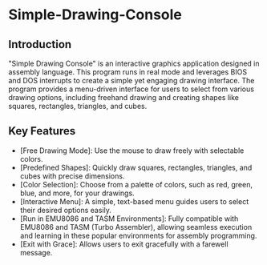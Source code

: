 # Simple-Drawing-Console
## Introduction
"Simple Drawing Console" is an interactive graphics application designed in assembly language. This program runs in real mode and leverages BIOS and DOS interrupts to create a simple yet engaging drawing interface. The program provides a menu-driven interface for users to select from various drawing options, including freehand drawing and creating shapes like squares, rectangles, triangles, and cubes.

## Key Features

- [Free Drawing Mode]: Use the mouse to draw freely with selectable colors.
- [Predefined Shapes]: Quickly draw squares, rectangles, triangles, and cubes with precise dimensions.
- [Color Selection]: Choose from a palette of colors, such as red, green, blue, and more, for your drawings.
- [Interactive Menu]: A simple, text-based menu guides users to select their desired options easily.
- [Run in EMU8086 and TASM Environments]: Fully compatible with EMU8086 and TASM (Turbo Assembler), allowing seamless execution and learning in these popular environments for assembly programming.
- [Exit with Grace]: Allows users to exit gracefully with a farewell message.
